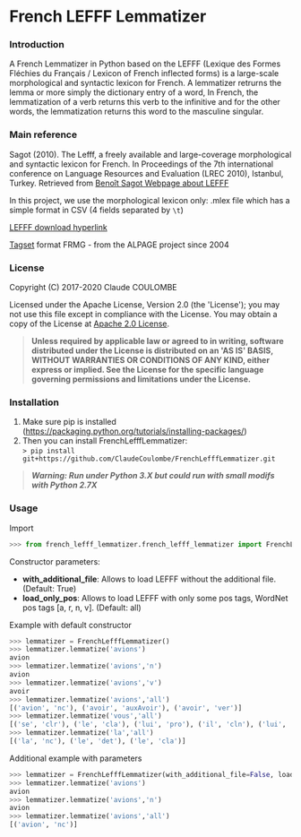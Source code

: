 # French LEFFF Lemmatizer

### Introduction

A French Lemmatizer in Python based on the LEFFF (Lexique des Formes Fléchies du Français / Lexicon of French inflected forms) is a large-scale morphological and syntactic lexicon for French. A lemmatizer retrurns the lemma or more simply the dictionary entry of a word, In French, the lemmatization of a verb returns this verb to the infinitive and for the other words, the lemmatization returns this word to the masculine singular.

### Main reference

Sagot (2010). The Lefff, a freely available and large-coverage morphological and syntactic lexicon for French. 
In Proceedings of the 7th international conference on Language Resources and Evaluation (LREC 2010), Istanbul, Turkey.
Retrieved from [Benoît Sagot Webpage about LEFFF](http://alpage.inria.fr/~sagot/lefff-en.html)

In this project, we use the morphological lexicon only: 
.mlex file which has a simple format in CSV (4 fields separated by `\t`)

[LEFFF download hyperlink](https://gforge.inria.fr/frs/download.php/file/34601/lefff-3.4.mlex.tgz)

[Tagset](http://alpage.inria.fr/frmgwiki/content/tagset-frmg) format FRMG - from the ALPAGE project since 2004

### License

Copyright (C) 2017-2020 Claude COULOMBE

Licensed under the Apache License, Version 2.0 (the 'License');
you may not use this file except in compliance with the License.
You may obtain a copy of the License at [Apache 2.0 License](http://www.apache.org/licenses/LICENSE-2.0).

> **Unless required by applicable law or agreed to in writing, software distributed under the License is distributed on an 'AS IS' BASIS, WITHOUT WARRANTIES OR CONDITIONS OF ANY KIND, either express or implied. See the License for the specific language governing permissions and limitations under the License.**

### Installation

1. Make sure pip is installed (https://packaging.python.org/tutorials/installing-packages/)<br/>
2. Then you can install FrenchLefffLemmatizer:<br/>
`> pip install git+https://github.com/ClaudeCoulombe/FrenchLefffLemmatizer.git`

> ***Warning: Run under Python 3.X but could run with small modifs with Python 2.7X***

### Usage

Import

``` Python
>>> from french_lefff_lemmatizer.french_lefff_lemmatizer import FrenchLefffLemmatizer
```

Constructor parameters:

* **with_additional_file**: Allows to load LEFFF without the additional file. (Default: True)
* **load_only_pos**: Allows to load LEFFF with only some pos tags, WordNet pos tags [a, r, n, v]. (Default: all)

Example with default constructor
``` Python
>>> lemmatizer = FrenchLefffLemmatizer()
>>> lemmatizer.lemmatize('avions')
avion
>>> lemmatizer.lemmatize('avions','n')
avion
>>> lemmatizer.lemmatize('avions','v')
avoir
>>> lemmatizer.lemmatize('avions','all')
[('avion', 'nc'), ('avoir', 'auxAvoir'), ('avoir', 'ver')]
>>> lemmatizer.lemmatize('vous','all')
[('se', 'clr'), ('le', 'cla'), ('lui', 'pro'), ('il', 'cln'), ('lui', 'cld')]
>>> lemmatizer.lemmatize('la','all')
[('la', 'nc'), ('le', 'det'), ('le', 'cla')]
```

Additional example with parameters
``` Python
>>> lemmatizer = FrenchLefffLemmatizer(with_additional_file=False, load_only_pos=['n', 'a'])
>>> lemmatizer.lemmatize('avions')
avion
>>> lemmatizer.lemmatize('avions','n')
avion
>>> lemmatizer.lemmatize('avions','all')
[('avion', 'nc')]
```

